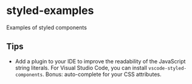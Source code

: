 # styled-examples
Examples of styled components

## Tips

* Add a plugin to your IDE to improve the readability of the JavaScript string literals. For Visual Studio Code, you can install `vscode-styled-components`. Bonus: auto-complete for your CSS attributes. 